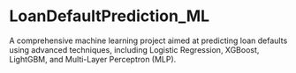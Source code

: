 # LoanDefaultPrediction_ML
A comprehensive machine learning project aimed at predicting loan defaults using advanced techniques, including Logistic Regression, XGBoost, LightGBM, and Multi-Layer Perceptron (MLP).
